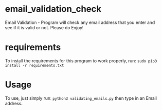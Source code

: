 # email_validation_check
Email Validation - Program will check any email address that you enter and see if it is valid or not. Please do Enjoy!

# requirements
To install the requirements for this program to work properly, run: ```sudo pip3 install -r requirements.txt```

# Usage
To use, just simply run: ```python3 validating_emails.py``` then type in an Email address.
